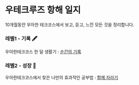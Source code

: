 # 우테크루즈 항해 일지
10개월동안 우아한 테크코스에서 보고, 듣고, 느낀 모든 것을 정리합니다.

### 레벨1 - 기록 🖋
우아한테크코스 한 달 생활기 : [순간의 기록](archive/level1.md)

### 레벨2 - 성장 🌱
우아한테크코스에서 찾은 나만의 효과적인 공부법 : [함께 자라기](archive/level2.md)
